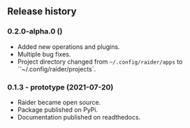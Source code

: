 ## Release history

### 0.2.0-alpha.0 ()

* Added new operations and plugins.
* Multiple bug fixes.
* Project directory changed from ``~/.config/raider/apps`` to
  ``~/.config/raider/projects`.

### 0.1.3 - prototype (2021-07-20)

* Raider became open source.
* Package published on PyPi.
* Documentation published on readthedocs.
